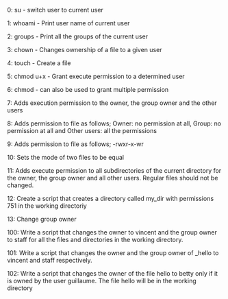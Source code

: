 0: su - switch user to current user

1: whoami - Print user name of current user

2: groups - Print all the groups of the current user

3: chown - Changes ownership of a file to a given user

4: touch - Create a file

5: chmod u+x - Grant execute permission to a determined user

6: chmod - can also be used to grant multiple permission 

7: Adds execution permission to the owner, the group owner and the other users

8: Adds permission to file as follows; Owner: no permission at all, Group: no permission at all and Other users: all the permissions

9: Adds permission to file as follows; -rwxr-x-wr

10: Sets the mode of two files to be equal

11: Adds execute permission to all subdirectories of the current directory for the owner, the group owner and all other users. Regular files should not be changed.

12: Create a script that creates a directory called my_dir with permissions 751 in the working directoriy

13: Change group owner

100: Write a script that changes the owner to vincent and the group owner to staff for all the files and directories in the working directory.

101: Write a script that changes the owner and the group owner of _hello to vincent and staff respectively.

102: Write a script that changes the owner of the file hello to betty only if it is owned by the user guillaume. The file hello will be in the working directory


